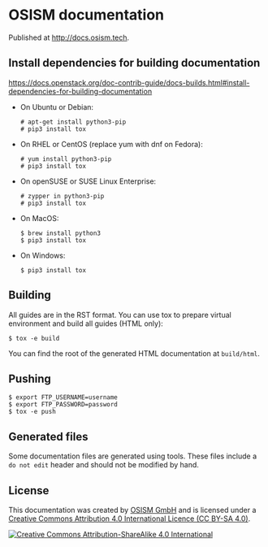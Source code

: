 # OSISM documentation

Published at http://docs.osism.tech.

## Install dependencies for building documentation

https://docs.openstack.org/doc-contrib-guide/docs-builds.html#install-dependencies-for-building-documentation

* On Ubuntu or Debian:

  ```
  # apt-get install python3-pip
  # pip3 install tox
  ```

* On RHEL or CentOS (replace yum with dnf on Fedora):

  ```
  # yum install python3-pip
  # pip3 install tox
  ```

* On openSUSE or SUSE Linux Enterprise:

  ```
  # zypper in python3-pip
  # pip3 install tox
  ```

* On MacOS:

  ```
  $ brew install python3
  $ pip3 install tox
  ```

* On Windows:

  ```
  $ pip3 install tox
  ```

## Building

All guides are in the RST format. You can use tox to prepare virtual environment and build all
guides (HTML only):

```
$ tox -e build
```

You can find the root of the generated HTML documentation at `build/html`.

## Pushing

```
$ export FTP_USERNAME=username
$ export FTP_PASSWORD=password
$ tox -e push
```

## Generated files

Some documentation files are generated using tools. These files include a `do not edit`
header and should not be modified by hand.

## License

This documentation was created by [OSISM GmbH](https://osism.tech)
and is licensed under a [Creative Commons Attribution 4.0 International Licence (CC BY-SA 4.0)](http://creativecommons.org/licenses/by-sa/4.0/).

[![Creative Commons Attribution-ShareAlike 4.0 International](https://licensebuttons.net/l/by-sa/4.0/88x31.png)](http://creativecommons.org/licenses/by-sa/4.0/)
